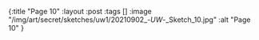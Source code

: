 {:title "Page 10"
 :layout :post
 :tags []
 :image "/img/art/secret/sketches/uw1/20210902_-_UW_-_Sketch_10.jpg"
 :alt "Page 10"
}
